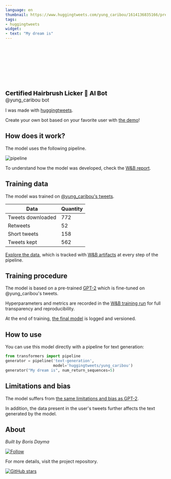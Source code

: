 ```yaml
---
language: en
thumbnail: https://www.huggingtweets.com/yung_caribou/1614136835166/predictions.png
tags:
- huggingtweets
widget:
- text: "My dream is"
---
```


<div>
<div style="width: 132px; height:132px; border-radius: 50%; background-size: cover; background-image: url('https://pbs.twimg.com/profile_images/1358907764374970368/tJHY7eRK_400x400.jpg')">
</div>
<div style="margin-top: 8px; font-size: 19px; font-weight: 800">Certified Hairbrush Licker 🤖 AI Bot </div>
<div style="font-size: 15px">@yung_caribou bot</div>
</div>

I was made with [huggingtweets](https://github.com/borisdayma/huggingtweets).

Create your own bot based on your favorite user with [the demo](https://colab.research.google.com/github/borisdayma/huggingtweets/blob/master/huggingtweets-demo.ipynb)!

## How does it work?

The model uses the following pipeline.

![pipeline](https://github.com/borisdayma/huggingtweets/blob/master/img/pipeline.png?raw=true)

To understand how the model was developed, check the [W&B report](https://app.wandb.ai/wandb/huggingtweets/reports/HuggingTweets-Train-a-model-to-generate-tweets--VmlldzoxMTY5MjI).

## Training data

The model was trained on [@yung_caribou's tweets](https://twitter.com/yung_caribou).

| Data | Quantity |
| --- | --- |
| Tweets downloaded | 772 |
| Retweets | 52 |
| Short tweets | 158 |
| Tweets kept | 562 |

[Explore the data](https://wandb.ai/wandb/huggingtweets/runs/1c7fnh7f/artifacts), which is tracked with [W&B artifacts](https://docs.wandb.com/artifacts) at every step of the pipeline.

## Training procedure

The model is based on a pre-trained [GPT-2](https://huggingface.co/gpt2) which is fine-tuned on @yung_caribou's tweets.

Hyperparameters and metrics are recorded in the [W&B training run](https://wandb.ai/wandb/huggingtweets/runs/2palqva5) for full transparency and reproducibility.

At the end of training, [the final model](https://wandb.ai/wandb/huggingtweets/runs/2palqva5/artifacts) is logged and versioned.

## How to use

You can use this model directly with a pipeline for text generation:

```python
from transformers import pipeline
generator = pipeline('text-generation',
                     model='huggingtweets/yung_caribou')
generator("My dream is", num_return_sequences=5)
```

## Limitations and bias

The model suffers from [the same limitations and bias as GPT-2](https://huggingface.co/gpt2#limitations-and-bias).

In addition, the data present in the user's tweets further affects the text generated by the model.

## About

*Built by Boris Dayma*

[![Follow](https://img.shields.io/twitter/follow/borisdayma?style=social)](https://twitter.com/intent/follow?screen_name=borisdayma)

For more details, visit the project repository.

[![GitHub stars](https://img.shields.io/github/stars/borisdayma/huggingtweets?style=social)](https://github.com/borisdayma/huggingtweets)
